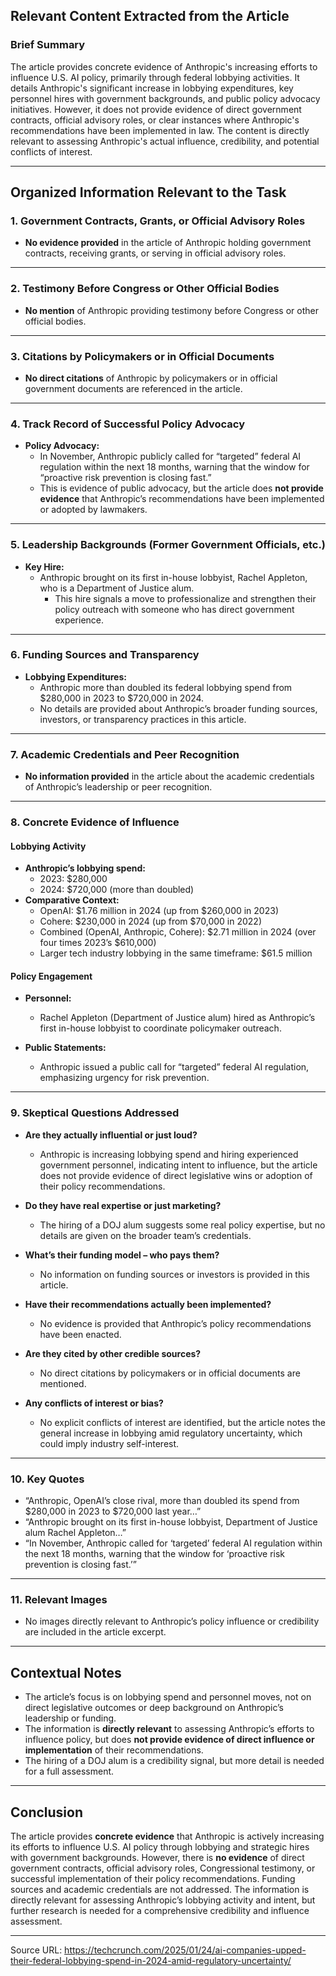 ## Relevant Content Extracted from the Article

### Brief Summary

The article provides concrete evidence of Anthropic's increasing efforts to influence U.S. AI policy, primarily through federal lobbying activities. It details Anthropic's significant increase in lobbying expenditures, key personnel hires with government backgrounds, and public policy advocacy initiatives. However, it does not provide evidence of direct government contracts, official advisory roles, or clear instances where Anthropic's recommendations have been implemented in law. The content is directly relevant to assessing Anthropic's actual influence, credibility, and potential conflicts of interest.

---

## Organized Information Relevant to the Task

### 1. Government Contracts, Grants, or Official Advisory Roles

- **No evidence provided** in the article of Anthropic holding government contracts, receiving grants, or serving in official advisory roles.

---

### 2. Testimony Before Congress or Other Official Bodies

- **No mention** of Anthropic providing testimony before Congress or other official bodies.

---

### 3. Citations by Policymakers or in Official Documents

- **No direct citations** of Anthropic by policymakers or in official government documents are referenced in the article.

---

### 4. Track Record of Successful Policy Advocacy

- **Policy Advocacy:**
  - In November, Anthropic publicly called for “targeted” federal AI regulation within the next 18 months, warning that the window for “proactive risk prevention is closing fast.”
  - This is evidence of public advocacy, but the article does **not provide evidence** that Anthropic’s recommendations have been implemented or adopted by lawmakers.

---

### 5. Leadership Backgrounds (Former Government Officials, etc.)

- **Key Hire:**
  - Anthropic brought on its first in-house lobbyist, Rachel Appleton, who is a Department of Justice alum.
    - This hire signals a move to professionalize and strengthen their policy outreach with someone who has direct government experience.

---

### 6. Funding Sources and Transparency

- **Lobbying Expenditures:**
  - Anthropic more than doubled its federal lobbying spend from $280,000 in 2023 to $720,000 in 2024.
  - No details are provided about Anthropic’s broader funding sources, investors, or transparency practices in this article.

---

### 7. Academic Credentials and Peer Recognition

- **No information provided** in the article about the academic credentials of Anthropic’s leadership or peer recognition.

---

### 8. Concrete Evidence of Influence

#### Lobbying Activity

- **Anthropic’s lobbying spend:**
  - 2023: $280,000
  - 2024: $720,000 (more than doubled)
- **Comparative Context:**
  - OpenAI: $1.76 million in 2024 (up from $260,000 in 2023)
  - Cohere: $230,000 in 2024 (up from $70,000 in 2022)
  - Combined (OpenAI, Anthropic, Cohere): $2.71 million in 2024 (over four times 2023’s $610,000)
  - Larger tech industry lobbying in the same timeframe: $61.5 million

#### Policy Engagement

- **Personnel:**
  - Rachel Appleton (Department of Justice alum) hired as Anthropic’s first in-house lobbyist to coordinate policymaker outreach.

- **Public Statements:**
  - Anthropic issued a public call for “targeted” federal AI regulation, emphasizing urgency for risk prevention.

---

### 9. Skeptical Questions Addressed

- **Are they actually influential or just loud?**
  - Anthropic is increasing lobbying spend and hiring experienced government personnel, indicating intent to influence, but the article does not provide evidence of direct legislative wins or adoption of their policy recommendations.

- **Do they have real expertise or just marketing?**
  - The hiring of a DOJ alum suggests some real policy expertise, but no details are given on the broader team’s credentials.

- **What’s their funding model – who pays them?**
  - No information on funding sources or investors is provided in this article.

- **Have their recommendations actually been implemented?**
  - No evidence is provided that Anthropic’s policy recommendations have been enacted.

- **Are they cited by other credible sources?**
  - No direct citations by policymakers or in official documents are mentioned.

- **Any conflicts of interest or bias?**
  - No explicit conflicts of interest are identified, but the article notes the general increase in lobbying amid regulatory uncertainty, which could imply industry self-interest.

---

### 10. Key Quotes

- “Anthropic, OpenAI’s close rival, more than doubled its spend from $280,000 in 2023 to $720,000 last year…”
- “Anthropic brought on its first in-house lobbyist, Department of Justice alum Rachel Appleton…”
- “In November, Anthropic called for ‘targeted’ federal AI regulation within the next 18 months, warning that the window for ‘proactive risk prevention is closing fast.’”

---

### 11. Relevant Images

- No images directly relevant to Anthropic’s policy influence or credibility are included in the article excerpt.

---

## Contextual Notes

- The article’s focus is on lobbying spend and personnel moves, not on direct legislative outcomes or deep background on Anthropic’s leadership or funding.
- The information is **directly relevant** to assessing Anthropic’s efforts to influence policy, but does **not provide evidence of direct influence or implementation** of their recommendations.
- The hiring of a DOJ alum is a credibility signal, but more detail is needed for a full assessment.

---

## Conclusion

The article provides **concrete evidence** that Anthropic is actively increasing its efforts to influence U.S. AI policy through lobbying and strategic hires with government backgrounds. However, there is **no evidence** of direct government contracts, official advisory roles, Congressional testimony, or successful implementation of their policy recommendations. Funding sources and academic credentials are not addressed. The information is directly relevant for assessing Anthropic’s lobbying activity and intent, but further research is needed for a comprehensive credibility and influence assessment.

---

Source URL: https://techcrunch.com/2025/01/24/ai-companies-upped-their-federal-lobbying-spend-in-2024-amid-regulatory-uncertainty/